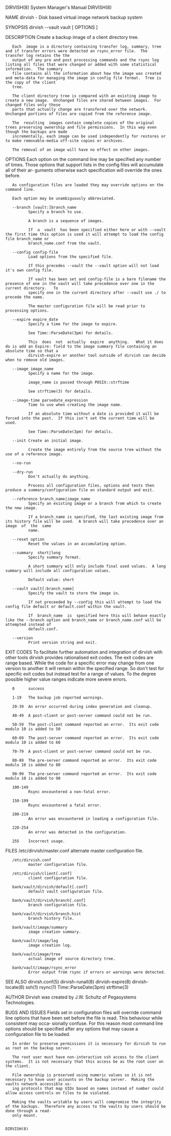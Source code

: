 DIRVISH(8)                                                             System Manager's Manual                                                            DIRVISH(8)

NAME
       dirvish - Disk based virtual image network backup system

SYNOPSIS
       dirvish --vault vault [ OPTIONS ]

DESCRIPTION
       Create a backup image of a client directory tree.

       Each  image is a directory containing transfer log, summary, tree and if transfer errors were detected an rsync_error file.  The transfer log retains the the
       output of any pre and post processing commands and the rsync log listing all files that were changed or added with some statistical information.  The summary
       file contains all the information about how the image was created and meta-data for managing the image in config file format.  Tree is the copy of the client
       tree.

       The client directory tree is compared with an existing image to create a new image.  Unchanged files are shared between images.  For changed files only those
       parts that actually change are transfered over the network.  Unchanged portions of files are copied from the reference image.

       The  resulting  images contain complete copies of the original trees preserving ownership and file permissions.  In this way even though the backups are made
       incrementally, each image can be used independently for restores or to make removable-media off-site copies or archives.

       The removal of an image will have no effect on other images.

OPTIONS
       Each option on the command line may be specified any number of times.  Those options that support lists in the config files will accumulate all of their  ar‐
       guments otherwise each specification will override the ones before.

       As configuration files are loaded they may override options on the command line.

       Each option may be unambiguously abbreviated.

       --branch [vault:]branch_name
              Specify a branch to use.

              A branch is a sequence of images.

              If  a  vault  has been specified either here or with --vault the first time this option is used it will attempt to load the config file branch_name or
              branch_name.conf from the vault.

       --config config-file
              Load options from the specified file.

              If this precedes --vault the --vault option will not load it's own config file.

              If vault has been set and config-file is a bare filename the presence of one in the vault will take precedence over one in the current directory.   To
              specify one in the current directory after --vault use ./ to precede the name.

              The master configuration file will be read prior to processing options.

       --expire expire_date
              Specify a time for the image to expire.

              See Time::ParseDate(3pm) for details.

              This  does  not  actually  expire  anything.   What it does do is add an Expire: field to the image summary file containing an absolute time so that a
              dirvish-expire or another tool outside of dirvish can decide when to remove old images.

       --image image_name
              Specify a name for the image.

              image_name is passed through POSIX::strftime

              See strftime(3) for details.

       --image-time parsedate_expression
              Time to use when creating the image name.

              If an absolute time without a date is provided it will be forced into the past.  If this isn't set the current time will be used.

              See Time::ParseDate(3pm) for details.

       --init Create an initial image.

              Create the image entirely from the source tree without the use of a reference image.

       --no-run

       --dry-run
              Don't actually do anything.

              Process all configuration files, options and tests then produce a summary/configuration file on standard output and exit.

       --reference branch_name|image_name
              Specify an existing image or a branch from which to create the new image.

              If a branch_name is specified, the last existing image from its history file will be used.  A branch will take precedence over an image  of  the  same
              name.

       --reset option
              Reset the values in an accumulating option.

       --summary  short|long
              Specify summary format.

              A short summary will only include final used values.  A long summary will include all configuration values.

              Default value: short

       --vault vault[:branch_name]
              Specify the vault to store the image in.

              If not preceeded by --config this will attempt to load the config file default or default.conf within the vault.

              If  branch_name  is  specified here this will behave exactly like the --branch option and branch_name or branch_name.conf will be attempted instead of
              default.conf.

       --version
              Print version string and exit.

EXIT CODES
       To facilitate further automation and integration of dirvish with other tools dirvish provides rationalised exit codes.   The  exit  codes  are  range  based.
       While  the code for a specific error may change from one version to another it will remain within the specified range.  So don't test for specific exit codes
       but instead test for a range of values.  To the degree possible higher value ranges indicate more severe errors.

       0      success

       1-19   The backup job reported warnings.

       20-39  An error occurred during index generation and cleanup.

       40-49  A post-client or post-server command could not be run.

       50-59  The post-client command reported an error.  Its exit code modulo 10 is added to 50

       60-69  The post-server command reported an error.  Its exit code modulo 10 is added to 60

       70-79  A post-client or post-server command could not be run.

       80-89  The pre-server command reported an error.  Its exit code modulo 10 is added to 80

       90-99  The pre-server command reported an error.  Its exit code modulo 10 is added to 90

       100-149
              Rsync encountered a non-fatal error.

       150-199
              Rsync encountered a fatal error.

       200-219
              An error was encountered in loading a configuration file.

       220-254
              An error was detected in the configuration.

       255    Incorrect usage.

FILES
       /etc/dirvish/master.conf
              alternate master configuration file.

       /etc/dirvish.conf
              master configuration file.

       /etc/dirvish/client[.conf]
              client configuration file.

       bank/vault/dirvish/default[.conf]
              default vault configuration file.

       bank/vault/dirvish/branch[.conf]
              branch configuration file.

       bank/vault/dirvish/branch.hist
              branch history file.

       bank/vault/image/summary
              image creation summary.

       bank/vault/image/log
              image creation log.

       bank/vault/image/tree
              actual image of source directory tree.

       bank/vault/image/rsync_error
              Error output from rsync if errors or warnings were detected.

SEE ALSO
       dirvish.conf(5)
       dirvish-runall(8)
       dirvish-expire(8)
       dirvish-locate(8)
       ssh(1)
       rsync(1)
       Time::ParseDate(3pm)
       strftime(3)

AUTHOR
       Dirvish was created by J.W. Schultz of Pegasystems Technologies.

BUGS AND ISSUES
       Fields set in configuration files will override command line options that have been set before the file is read.  This behaviour while consistent  may  occa‐
       sionally confuse.  For this reason most command line options should be specified after any options that may cause a configuration file to be loaded.

       In order to preserve permissions it is necessary for dirvish to run as root on the backup server.

       The root user must have non-interactive ssh access to the client systems.  It is not necessary that this access be as the root user on the client.

       File ownership is preserved using numeric values so it is not necessary to have user accounts on the backup server.  Making the vaults network accessible us‐
       ing protocols that map UIDs based on names instead of number could allow access controls on files to be violated.

       Making the vaults writable by users will compromise the integrity of the backups.  Therefore any access to the vaults by users should be done through a read-
       only mount.

                                                                                                                                                          DIRVISH(8)
